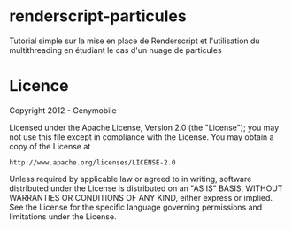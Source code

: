 renderscript-particules
=======================

Tutorial simple sur la mise en place de Renderscript et l'utilisation du multithreading en étudiant le cas d'un nuage de particules

Licence
=======

Copyright 2012 - Genymobile

Licensed under the Apache License, Version 2.0 (the "License");
you may not use this file except in compliance with the License.
You may obtain a copy of the License at

    http://www.apache.org/licenses/LICENSE-2.0

Unless required by applicable law or agreed to in writing, software
distributed under the License is distributed on an "AS IS" BASIS,
WITHOUT WARRANTIES OR CONDITIONS OF ANY KIND, either express or implied.
See the License for the specific language governing permissions and
limitations under the License.